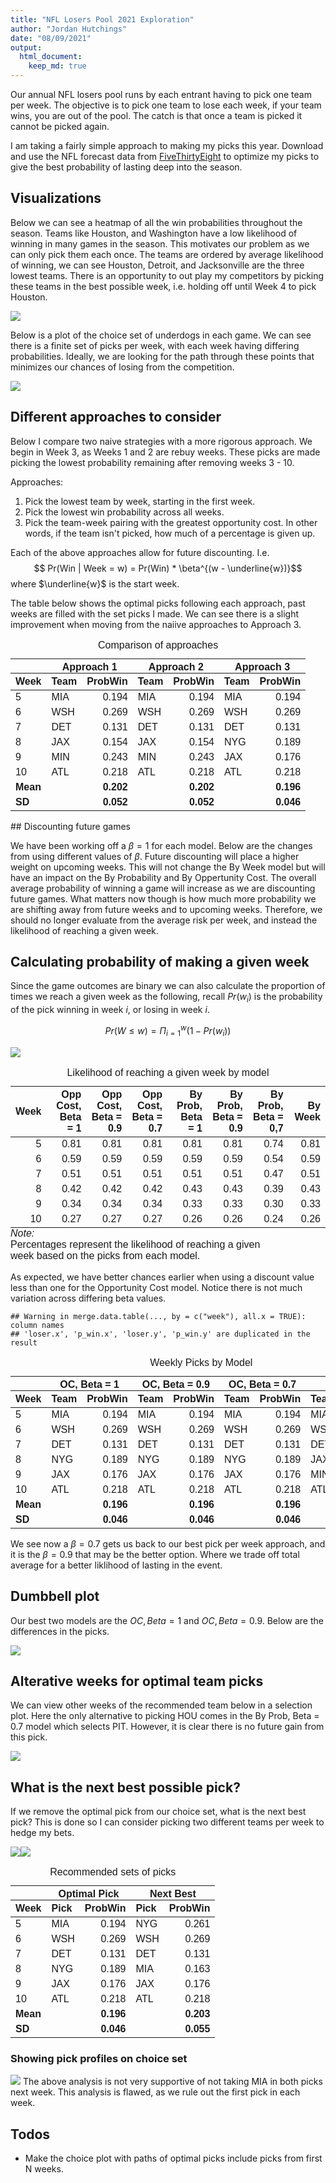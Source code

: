 ```yaml
---
title: "NFL Losers Pool 2021 Exploration"
author: "Jordan Hutchings"
date: "08/09/2021"
output: 
  html_document:
    keep_md: true
---
```





Our annual NFL losers pool runs by each entrant having to pick one team per week. 
The objective is to pick one team to lose each week, if your team wins, you are 
out of the pool. The catch is that once a team is picked it cannot be picked 
again. 

I am taking a fairly simple approach to making my picks this year. 
Download and use the NFL forecast data from 
[FiveThirtyEight](https://projects.fivethirtyeight.com/2021-nfl-predictions/games/) 
to optimize my picks to give the best probability of lasting deep into the season. 



## Visualizations 
Below we can see a heatmap of all the win probabilities throughout the season. 
Teams like Houston, and Washington have a low likelihood of winning in many 
games in the season. This motivates our problem as we can only pick them each 
once. The teams are ordered by average likelihood of winning, we can see Houston, 
Detroit, and Jacksonville are the three lowest teams. There is an opportunity to 
out play my competitors by picking these teams in the best possible week, i.e. 
holding off until Week 4 to pick Houston.

![](README_figs/README-unnamed-chunk-3-1.png)<!-- -->

Below is a plot of the choice set of underdogs in each game. We can see there 
is a finite set of picks per week, with each week having differing probabilities. 
Ideally, we are looking for the path through these points that minimizes our 
chances of losing from the competition.

![](README_figs/README-unnamed-chunk-4-1.png)<!-- -->

## Different approaches to consider

Below I compare two naive strategies with a more rigorous approach. 
We begin in Week 3, as Weeks 1 and 2 are rebuy weeks. These picks are made 
picking the lowest probability remaining after removing weeks 3 - 10.

Approaches:  
1. Pick the lowest team by week, starting in the first week.  
2. Pick the lowest win probability across all weeks.  
3. Pick the team-week pairing with the greatest opportunity cost. In other words, 
if the team isn't picked, how much of a percentage is given up. 

Each of the above approaches allow for future discounting. I.e. 
$$ Pr(Win | Week = w) = Pr(Win) * \beta^{(w - \underline{w})}$$ where 
$\underline{w}$ is the start week. 

The table below shows the optimal picks following each approach, past weeks are 
filled with the set picks I made. We can see there is a slight improvement when 
moving from the naiive approaches to Approach 3.

<table class=" lightable-classic" style='font-family: "Arial Narrow", "Source Sans Pro", sans-serif; width: auto !important; margin-left: auto; margin-right: auto;'>
<caption>Comparison of approaches</caption>
 <thead>
<tr>
<th style="empty-cells: hide;" colspan="1"></th>
<th style="padding-bottom:0; padding-left:3px;padding-right:3px;text-align: center; " colspan="2"><div style="border-bottom: 1px solid #111111; margin-bottom: -1px; ">Approach 1</div></th>
<th style="padding-bottom:0; padding-left:3px;padding-right:3px;text-align: center; " colspan="2"><div style="border-bottom: 1px solid #111111; margin-bottom: -1px; ">Approach 2</div></th>
<th style="padding-bottom:0; padding-left:3px;padding-right:3px;text-align: center; " colspan="2"><div style="border-bottom: 1px solid #111111; margin-bottom: -1px; ">Approach 3</div></th>
</tr>
  <tr>
   <th style="text-align:left;"> Week </th>
   <th style="text-align:left;"> Team </th>
   <th style="text-align:right;"> ProbWin </th>
   <th style="text-align:left;"> Team </th>
   <th style="text-align:right;"> ProbWin </th>
   <th style="text-align:left;"> Team </th>
   <th style="text-align:right;"> ProbWin </th>
  </tr>
 </thead>
<tbody>
  <tr>
   <td style="text-align:left;"> 5 </td>
   <td style="text-align:left;"> MIA </td>
   <td style="text-align:right;"> 0.194 </td>
   <td style="text-align:left;"> MIA </td>
   <td style="text-align:right;"> 0.194 </td>
   <td style="text-align:left;"> MIA </td>
   <td style="text-align:right;"> 0.194 </td>
  </tr>
  <tr>
   <td style="text-align:left;"> 6 </td>
   <td style="text-align:left;"> WSH </td>
   <td style="text-align:right;"> 0.269 </td>
   <td style="text-align:left;"> WSH </td>
   <td style="text-align:right;"> 0.269 </td>
   <td style="text-align:left;"> WSH </td>
   <td style="text-align:right;"> 0.269 </td>
  </tr>
  <tr>
   <td style="text-align:left;"> 7 </td>
   <td style="text-align:left;"> DET </td>
   <td style="text-align:right;"> 0.131 </td>
   <td style="text-align:left;"> DET </td>
   <td style="text-align:right;"> 0.131 </td>
   <td style="text-align:left;"> DET </td>
   <td style="text-align:right;"> 0.131 </td>
  </tr>
  <tr>
   <td style="text-align:left;"> 8 </td>
   <td style="text-align:left;"> JAX </td>
   <td style="text-align:right;"> 0.154 </td>
   <td style="text-align:left;"> JAX </td>
   <td style="text-align:right;"> 0.154 </td>
   <td style="text-align:left;"> NYG </td>
   <td style="text-align:right;"> 0.189 </td>
  </tr>
  <tr>
   <td style="text-align:left;"> 9 </td>
   <td style="text-align:left;"> MIN </td>
   <td style="text-align:right;"> 0.243 </td>
   <td style="text-align:left;"> MIN </td>
   <td style="text-align:right;"> 0.243 </td>
   <td style="text-align:left;"> JAX </td>
   <td style="text-align:right;"> 0.176 </td>
  </tr>
  <tr>
   <td style="text-align:left;"> 10 </td>
   <td style="text-align:left;"> ATL </td>
   <td style="text-align:right;"> 0.218 </td>
   <td style="text-align:left;"> ATL </td>
   <td style="text-align:right;"> 0.218 </td>
   <td style="text-align:left;"> ATL </td>
   <td style="text-align:right;"> 0.218 </td>
  </tr>
  <tr>
   <td style="text-align:left;font-weight: bold;"> Mean </td>
   <td style="text-align:left;font-weight: bold;">  </td>
   <td style="text-align:right;font-weight: bold;"> 0.202 </td>
   <td style="text-align:left;font-weight: bold;">  </td>
   <td style="text-align:right;font-weight: bold;"> 0.202 </td>
   <td style="text-align:left;font-weight: bold;">  </td>
   <td style="text-align:right;font-weight: bold;"> 0.196 </td>
  </tr>
  <tr>
   <td style="text-align:left;font-weight: bold;"> SD </td>
   <td style="text-align:left;font-weight: bold;">  </td>
   <td style="text-align:right;font-weight: bold;"> 0.052 </td>
   <td style="text-align:left;font-weight: bold;">  </td>
   <td style="text-align:right;font-weight: bold;"> 0.052 </td>
   <td style="text-align:left;font-weight: bold;">  </td>
   <td style="text-align:right;font-weight: bold;"> 0.046 </td>
  </tr>
</tbody>
</table>
## Discounting future games

We have been working off a $\beta = 1$ for each model. Below are the changes 
from using different values of $\beta$. Future discounting will place a higher 
weight on upcoming weeks. This will not change the By Week model but will 
have an impact on the By Probability and By Oppertunity Cost. The overall average 
probability of winning a game will increase as we are discounting future games. 
What matters now though is how much more probability we are shifting away from 
future weeks and to upcoming weeks. Therefore, we should no longer evaluate 
from the average risk per week, and instead the likelihood of reaching a given week. 

## Calculating probability of making a given week

Since the game outcomes are binary 
we can also calculate the proportion of times we reach a given week 
as the following, recall $Pr(w_i)$ is the probability of the pick winning 
in week $i$, or losing in week $i$.

$$ Pr(W \leq w) = \Pi_{i = 1}^w (1 - Pr(w_i))  $$

![](README_figs/README-unnamed-chunk-6-1.png)<!-- --><table class=" lightable-classic" style='font-family: "Arial Narrow", "Source Sans Pro", sans-serif; width: auto !important; margin-left: auto; margin-right: auto;border-bottom: 0;'>
<caption>Likelihood of reaching a given week by model</caption>
 <thead>
  <tr>
   <th style="text-align:right;"> Week </th>
   <th style="text-align:right;"> Opp Cost, Beta = 1 </th>
   <th style="text-align:right;"> Opp Cost, Beta = 0.9 </th>
   <th style="text-align:right;"> Opp Cost, Beta = 0.7 </th>
   <th style="text-align:right;"> By Prob, Beta = 1 </th>
   <th style="text-align:right;"> By Prob, Beta = 0.9 </th>
   <th style="text-align:right;"> By Prob, Beta = 0,7 </th>
   <th style="text-align:right;"> By Week </th>
  </tr>
 </thead>
<tbody>
  <tr>
   <td style="text-align:right;"> 5 </td>
   <td style="text-align:right;"> 0.81 </td>
   <td style="text-align:right;"> 0.81 </td>
   <td style="text-align:right;"> 0.81 </td>
   <td style="text-align:right;"> 0.81 </td>
   <td style="text-align:right;"> 0.81 </td>
   <td style="text-align:right;"> 0.74 </td>
   <td style="text-align:right;"> 0.81 </td>
  </tr>
  <tr>
   <td style="text-align:right;"> 6 </td>
   <td style="text-align:right;"> 0.59 </td>
   <td style="text-align:right;"> 0.59 </td>
   <td style="text-align:right;"> 0.59 </td>
   <td style="text-align:right;"> 0.59 </td>
   <td style="text-align:right;"> 0.59 </td>
   <td style="text-align:right;"> 0.54 </td>
   <td style="text-align:right;"> 0.59 </td>
  </tr>
  <tr>
   <td style="text-align:right;"> 7 </td>
   <td style="text-align:right;"> 0.51 </td>
   <td style="text-align:right;"> 0.51 </td>
   <td style="text-align:right;"> 0.51 </td>
   <td style="text-align:right;"> 0.51 </td>
   <td style="text-align:right;"> 0.51 </td>
   <td style="text-align:right;"> 0.47 </td>
   <td style="text-align:right;"> 0.51 </td>
  </tr>
  <tr>
   <td style="text-align:right;"> 8 </td>
   <td style="text-align:right;"> 0.42 </td>
   <td style="text-align:right;"> 0.42 </td>
   <td style="text-align:right;"> 0.42 </td>
   <td style="text-align:right;"> 0.43 </td>
   <td style="text-align:right;"> 0.43 </td>
   <td style="text-align:right;"> 0.39 </td>
   <td style="text-align:right;"> 0.43 </td>
  </tr>
  <tr>
   <td style="text-align:right;"> 9 </td>
   <td style="text-align:right;"> 0.34 </td>
   <td style="text-align:right;"> 0.34 </td>
   <td style="text-align:right;"> 0.34 </td>
   <td style="text-align:right;"> 0.33 </td>
   <td style="text-align:right;"> 0.33 </td>
   <td style="text-align:right;"> 0.30 </td>
   <td style="text-align:right;"> 0.33 </td>
  </tr>
  <tr>
   <td style="text-align:right;"> 10 </td>
   <td style="text-align:right;"> 0.27 </td>
   <td style="text-align:right;"> 0.27 </td>
   <td style="text-align:right;"> 0.27 </td>
   <td style="text-align:right;"> 0.26 </td>
   <td style="text-align:right;"> 0.26 </td>
   <td style="text-align:right;"> 0.24 </td>
   <td style="text-align:right;"> 0.26 </td>
  </tr>
</tbody>
<tfoot>
<tr><td style="padding: 0; " colspan="100%"><span style="font-style: italic;">Note: </span></td></tr>
<tr><td style="padding: 0; " colspan="100%">
<sup></sup> Percentages represent the likelihood of reaching a given <br>           week based on the picks from each model.</td></tr>
</tfoot>
</table>

As expected, we have better chances earlier when using a discount value less than 
one for the Opportunity Cost model. Notice there is not much variation across 
differing beta values. 


```
## Warning in merge.data.table(..., by = c("week"), all.x = TRUE): column names
## 'loser.x', 'p_win.x', 'loser.y', 'p_win.y' are duplicated in the result
```

<table class=" lightable-classic" style='font-family: "Arial Narrow", "Source Sans Pro", sans-serif; width: auto !important; margin-left: auto; margin-right: auto;'>
<caption>Weekly Picks by Model</caption>
 <thead>
<tr>
<th style="empty-cells: hide;" colspan="1"></th>
<th style="padding-bottom:0; padding-left:3px;padding-right:3px;text-align: center; " colspan="2"><div style="border-bottom: 1px solid #111111; margin-bottom: -1px; ">OC, Beta = 1</div></th>
<th style="padding-bottom:0; padding-left:3px;padding-right:3px;text-align: center; " colspan="2"><div style="border-bottom: 1px solid #111111; margin-bottom: -1px; ">OC, Beta = 0.9</div></th>
<th style="padding-bottom:0; padding-left:3px;padding-right:3px;text-align: center; " colspan="2"><div style="border-bottom: 1px solid #111111; margin-bottom: -1px; ">OC, Beta = 0.7</div></th>
<th style="padding-bottom:0; padding-left:3px;padding-right:3px;text-align: center; " colspan="2"><div style="border-bottom: 1px solid #111111; margin-bottom: -1px; ">By Week</div></th>
</tr>
  <tr>
   <th style="text-align:left;"> Week </th>
   <th style="text-align:left;"> Team </th>
   <th style="text-align:right;"> ProbWin </th>
   <th style="text-align:left;"> Team </th>
   <th style="text-align:right;"> ProbWin </th>
   <th style="text-align:left;"> Team </th>
   <th style="text-align:right;"> ProbWin </th>
   <th style="text-align:left;"> Team </th>
   <th style="text-align:right;"> ProbWin </th>
  </tr>
 </thead>
<tbody>
  <tr>
   <td style="text-align:left;"> 5 </td>
   <td style="text-align:left;"> MIA </td>
   <td style="text-align:right;"> 0.194 </td>
   <td style="text-align:left;"> MIA </td>
   <td style="text-align:right;"> 0.194 </td>
   <td style="text-align:left;"> MIA </td>
   <td style="text-align:right;"> 0.194 </td>
   <td style="text-align:left;"> MIA </td>
   <td style="text-align:right;"> 0.194 </td>
  </tr>
  <tr>
   <td style="text-align:left;"> 6 </td>
   <td style="text-align:left;"> WSH </td>
   <td style="text-align:right;"> 0.269 </td>
   <td style="text-align:left;"> WSH </td>
   <td style="text-align:right;"> 0.269 </td>
   <td style="text-align:left;"> WSH </td>
   <td style="text-align:right;"> 0.269 </td>
   <td style="text-align:left;"> WSH </td>
   <td style="text-align:right;"> 0.269 </td>
  </tr>
  <tr>
   <td style="text-align:left;"> 7 </td>
   <td style="text-align:left;"> DET </td>
   <td style="text-align:right;"> 0.131 </td>
   <td style="text-align:left;"> DET </td>
   <td style="text-align:right;"> 0.131 </td>
   <td style="text-align:left;"> DET </td>
   <td style="text-align:right;"> 0.131 </td>
   <td style="text-align:left;"> DET </td>
   <td style="text-align:right;"> 0.131 </td>
  </tr>
  <tr>
   <td style="text-align:left;"> 8 </td>
   <td style="text-align:left;"> NYG </td>
   <td style="text-align:right;"> 0.189 </td>
   <td style="text-align:left;"> NYG </td>
   <td style="text-align:right;"> 0.189 </td>
   <td style="text-align:left;"> NYG </td>
   <td style="text-align:right;"> 0.189 </td>
   <td style="text-align:left;"> JAX </td>
   <td style="text-align:right;"> 0.154 </td>
  </tr>
  <tr>
   <td style="text-align:left;"> 9 </td>
   <td style="text-align:left;"> JAX </td>
   <td style="text-align:right;"> 0.176 </td>
   <td style="text-align:left;"> JAX </td>
   <td style="text-align:right;"> 0.176 </td>
   <td style="text-align:left;"> JAX </td>
   <td style="text-align:right;"> 0.176 </td>
   <td style="text-align:left;"> MIN </td>
   <td style="text-align:right;"> 0.243 </td>
  </tr>
  <tr>
   <td style="text-align:left;"> 10 </td>
   <td style="text-align:left;"> ATL </td>
   <td style="text-align:right;"> 0.218 </td>
   <td style="text-align:left;"> ATL </td>
   <td style="text-align:right;"> 0.218 </td>
   <td style="text-align:left;"> ATL </td>
   <td style="text-align:right;"> 0.218 </td>
   <td style="text-align:left;"> ATL </td>
   <td style="text-align:right;"> 0.218 </td>
  </tr>
  <tr>
   <td style="text-align:left;font-weight: bold;"> Mean </td>
   <td style="text-align:left;font-weight: bold;">  </td>
   <td style="text-align:right;font-weight: bold;"> 0.196 </td>
   <td style="text-align:left;font-weight: bold;">  </td>
   <td style="text-align:right;font-weight: bold;"> 0.196 </td>
   <td style="text-align:left;font-weight: bold;">  </td>
   <td style="text-align:right;font-weight: bold;"> 0.196 </td>
   <td style="text-align:left;font-weight: bold;">  </td>
   <td style="text-align:right;font-weight: bold;"> 0.202 </td>
  </tr>
  <tr>
   <td style="text-align:left;font-weight: bold;"> SD </td>
   <td style="text-align:left;font-weight: bold;">  </td>
   <td style="text-align:right;font-weight: bold;"> 0.046 </td>
   <td style="text-align:left;font-weight: bold;">  </td>
   <td style="text-align:right;font-weight: bold;"> 0.046 </td>
   <td style="text-align:left;font-weight: bold;">  </td>
   <td style="text-align:right;font-weight: bold;"> 0.046 </td>
   <td style="text-align:left;font-weight: bold;">  </td>
   <td style="text-align:right;font-weight: bold;"> 0.052 </td>
  </tr>
</tbody>
</table>

We see now a $\beta = 0.7$ gets us back to our best pick per week approach, and 
it is the $\beta = 0.9$ that may be the better option. Where we trade off total 
average for a better liklihood of lasting in the event. 

## Dumbbell plot 

Our best two models are the $OC, Beta = 1$ and $OC, Beta = 0.9$. Below are the 
differences in the picks. 

![](README_figs/README-unnamed-chunk-8-1.png)<!-- -->

## Alterative weeks for optimal team picks
We can view other weeks of the recommended team below in a selection plot. 
Here the only alternative to picking HOU comes in the By Prob, Beta = 0.7 model 
which selects PIT. However, it is clear there is no future gain from this pick.

![](README_figs/README-unnamed-chunk-9-1.png)<!-- -->

## What is the next best possible pick?
If we remove the optimal pick from our choice set, what is the next best pick?
This is done so I can consider picking two different teams per week to hedge my 
bets. 

![](README_figs/README-unnamed-chunk-10-1.png)<!-- -->![](README_figs/README-unnamed-chunk-10-2.png)<!-- --><table class=" lightable-classic" style='font-family: "Arial Narrow", "Source Sans Pro", sans-serif; width: auto !important; margin-left: auto; margin-right: auto;'>
<caption>Recommended sets of picks</caption>
 <thead>
<tr>
<th style="empty-cells: hide;" colspan="1"></th>
<th style="padding-bottom:0; padding-left:3px;padding-right:3px;text-align: center; " colspan="2"><div style="border-bottom: 1px solid #111111; margin-bottom: -1px; ">Optimal Pick</div></th>
<th style="padding-bottom:0; padding-left:3px;padding-right:3px;text-align: center; " colspan="2"><div style="border-bottom: 1px solid #111111; margin-bottom: -1px; ">Next Best</div></th>
</tr>
  <tr>
   <th style="text-align:left;"> Week </th>
   <th style="text-align:left;"> Pick </th>
   <th style="text-align:right;"> ProbWin </th>
   <th style="text-align:left;"> Pick </th>
   <th style="text-align:right;"> ProbWin </th>
  </tr>
 </thead>
<tbody>
  <tr>
   <td style="text-align:left;"> 5 </td>
   <td style="text-align:left;"> MIA </td>
   <td style="text-align:right;"> 0.194 </td>
   <td style="text-align:left;"> NYG </td>
   <td style="text-align:right;"> 0.261 </td>
  </tr>
  <tr>
   <td style="text-align:left;"> 6 </td>
   <td style="text-align:left;"> WSH </td>
   <td style="text-align:right;"> 0.269 </td>
   <td style="text-align:left;"> WSH </td>
   <td style="text-align:right;"> 0.269 </td>
  </tr>
  <tr>
   <td style="text-align:left;"> 7 </td>
   <td style="text-align:left;"> DET </td>
   <td style="text-align:right;"> 0.131 </td>
   <td style="text-align:left;"> DET </td>
   <td style="text-align:right;"> 0.131 </td>
  </tr>
  <tr>
   <td style="text-align:left;"> 8 </td>
   <td style="text-align:left;"> NYG </td>
   <td style="text-align:right;"> 0.189 </td>
   <td style="text-align:left;"> MIA </td>
   <td style="text-align:right;"> 0.163 </td>
  </tr>
  <tr>
   <td style="text-align:left;"> 9 </td>
   <td style="text-align:left;"> JAX </td>
   <td style="text-align:right;"> 0.176 </td>
   <td style="text-align:left;"> JAX </td>
   <td style="text-align:right;"> 0.176 </td>
  </tr>
  <tr>
   <td style="text-align:left;"> 10 </td>
   <td style="text-align:left;"> ATL </td>
   <td style="text-align:right;"> 0.218 </td>
   <td style="text-align:left;"> ATL </td>
   <td style="text-align:right;"> 0.218 </td>
  </tr>
  <tr>
   <td style="text-align:left;font-weight: bold;"> Mean </td>
   <td style="text-align:left;font-weight: bold;">  </td>
   <td style="text-align:right;font-weight: bold;"> 0.196 </td>
   <td style="text-align:left;font-weight: bold;">  </td>
   <td style="text-align:right;font-weight: bold;"> 0.203 </td>
  </tr>
  <tr>
   <td style="text-align:left;font-weight: bold;"> SD </td>
   <td style="text-align:left;font-weight: bold;">  </td>
   <td style="text-align:right;font-weight: bold;"> 0.046 </td>
   <td style="text-align:left;font-weight: bold;">  </td>
   <td style="text-align:right;font-weight: bold;"> 0.055 </td>
  </tr>
</tbody>
</table>


### Showing pick profiles on choice set
![](README_figs/README-unnamed-chunk-11-1.png)<!-- -->
The above analysis is not very supportive of not taking MIA in both picks next week. 
This analysis is flawed, as we rule out the first pick in each week. 

## Todos
* Make the choice plot with paths of optimal picks include picks from first N weeks.

